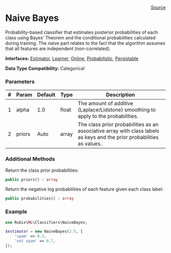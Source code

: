 <p><span style="float:right;"><a href="https://github.com/RubixML/RubixML/blob/master/src/Classifiers/NaiveBayes.php">Source</a></span></p>

# Naive Bayes
Probability-based classifier that estimates posterior probabilities of each class using Bayes' Theorem and the conditional probabilities calculated during training. The *naive* part relates to the fact that the algorithm assumes that all features are independent (non-correlated).

**Interfaces:** [Estimator](#estimators), [Learner](#learner), [Online](#online), [Probabilistic](#probabilistic), [Persistable](#persistable)

**Data Type Compatibility:** Categorical

### Parameters
| # | Param | Default | Type | Description |
|---|---|---|---|---|
| 1 | alpha | 1.0 | float | The amount of additive (Laplace/Lidstone) smoothing to apply to the probabilities. |
| 2 | priors | Auto | array | The class prior probabilities as an associative array with class labels as keys and the prior probabilities as values. |

### Additional Methods
Return the class prior probabilities:
```php
public priors() : array
```

Return the negative log probabilities of each feature given each class label:
```php
public probabilities() : array
```

### Example
```php
use Rubix\ML\Classifiers\NaiveBayes;

$estimator = new NaiveBayes(2.5, [
	'spam' => 0.3,
	'not spam' => 0.7,
]);
```